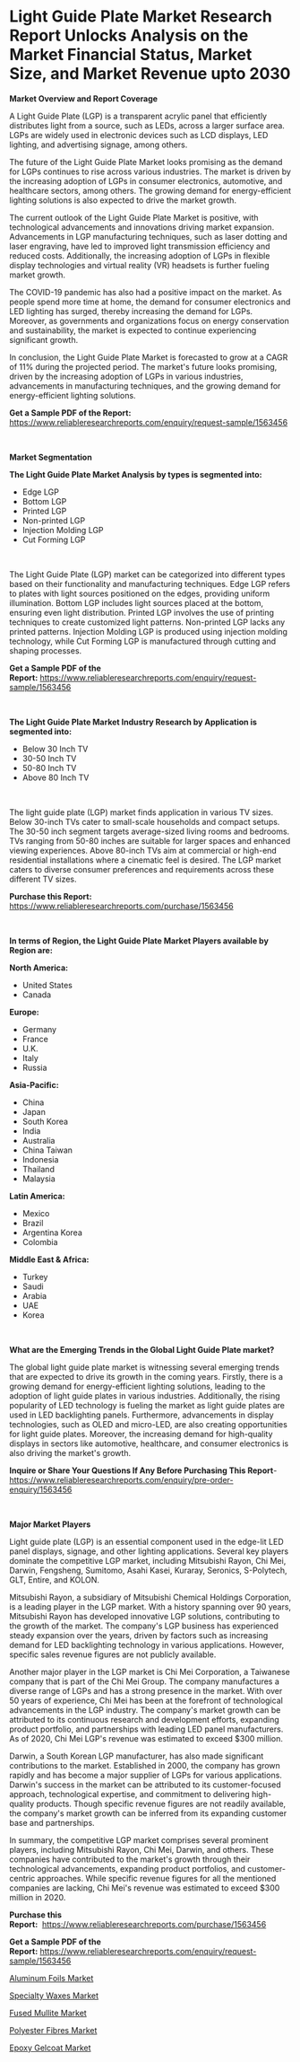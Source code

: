 <p><h1>Light Guide Plate Market Research Report Unlocks Analysis on the Market Financial Status, Market Size, and Market Revenue upto 2030</h1></p><p><strong>Market Overview and Report Coverage</strong></p>
<p><p>A Light Guide Plate (LGP) is a transparent acrylic panel that efficiently distributes light from a source, such as LEDs, across a larger surface area. LGPs are widely used in electronic devices such as LCD displays, LED lighting, and advertising signage, among others.</p><p>The future of the Light Guide Plate Market looks promising as the demand for LGPs continues to rise across various industries. The market is driven by the increasing adoption of LGPs in consumer electronics, automotive, and healthcare sectors, among others. The growing demand for energy-efficient lighting solutions is also expected to drive the market growth.</p><p>The current outlook of the Light Guide Plate Market is positive, with technological advancements and innovations driving market expansion. Advancements in LGP manufacturing techniques, such as laser dotting and laser engraving, have led to improved light transmission efficiency and reduced costs. Additionally, the increasing adoption of LGPs in flexible display technologies and virtual reality (VR) headsets is further fueling market growth.</p><p>The COVID-19 pandemic has also had a positive impact on the market. As people spend more time at home, the demand for consumer electronics and LED lighting has surged, thereby increasing the demand for LGPs. Moreover, as governments and organizations focus on energy conservation and sustainability, the market is expected to continue experiencing significant growth.</p><p>In conclusion, the Light Guide Plate Market is forecasted to grow at a CAGR of 11% during the projected period. The market's future looks promising, driven by the increasing adoption of LGPs in various industries, advancements in manufacturing techniques, and the growing demand for energy-efficient lighting solutions.</p></p>
<p><strong>Get a Sample PDF of the Report:</strong> <a href="https://www.reliableresearchreports.com/enquiry/request-sample/1563456">https://www.reliableresearchreports.com/enquiry/request-sample/1563456</a></p>
<p>&nbsp;</p>
<p><strong>Market Segmentation</strong></p>
<p><strong>The Light Guide Plate Market Analysis by types is segmented into:</strong></p>
<p><ul><li>Edge LGP</li><li>Bottom LGP</li><li>Printed LGP</li><li>Non-printed LGP</li><li>Injection Molding LGP</li><li>Cut Forming LGP</li></ul></p>
<p>&nbsp;</p>
<p><p>The Light Guide Plate (LGP) market can be categorized into different types based on their functionality and manufacturing techniques. Edge LGP refers to plates with light sources positioned on the edges, providing uniform illumination. Bottom LGP includes light sources placed at the bottom, ensuring even light distribution. Printed LGP involves the use of printing techniques to create customized light patterns. Non-printed LGP lacks any printed patterns. Injection Molding LGP is produced using injection molding technology, while Cut Forming LGP is manufactured through cutting and shaping processes.</p></p>
<p><strong>Get a Sample PDF of the Report:</strong>&nbsp;<a href="https://www.reliableresearchreports.com/enquiry/request-sample/1563456">https://www.reliableresearchreports.com/enquiry/request-sample/1563456</a></p>
<p>&nbsp;</p>
<p><strong>The Light Guide Plate Market Industry Research by Application is segmented into:</strong></p>
<p><ul><li>Below 30 Inch TV</li><li>30-50 Inch TV</li><li>50-80 Inch TV</li><li>Above 80 Inch TV</li></ul></p>
<p>&nbsp;</p>
<p><p>The light guide plate (LGP) market finds application in various TV sizes. Below 30-inch TVs cater to small-scale households and compact setups. The 30-50 inch segment targets average-sized living rooms and bedrooms. TVs ranging from 50-80 inches are suitable for larger spaces and enhanced viewing experiences. Above 80-inch TVs aim at commercial or high-end residential installations where a cinematic feel is desired. The LGP market caters to diverse consumer preferences and requirements across these different TV sizes.</p></p>
<p><strong>Purchase this Report:</strong>&nbsp; <a href="https://www.reliableresearchreports.com/purchase/1563456">https://www.reliableresearchreports.com/purchase/1563456</a></p>
<p>&nbsp;</p>
<p><strong>In terms of Region, the Light Guide Plate Market Players available by Region are:</strong></p>
<p>
    <p> <strong> North America: </strong>
        <ul>
            <li>United States</li>
            <li>Canada</li>
        </ul>
        </p> 
    <p> <strong> Europe: </strong>
        <ul>
            <li>Germany</li>
            <li>France</li>
            <li>U.K.</li>
            <li>Italy</li>
            <li>Russia</li>
        </ul>
        </p> 
    <p> <strong> Asia-Pacific: </strong>
        <ul>
            <li>China</li>
            <li>Japan</li>
            <li>South Korea</li>
            <li>India</li>
            <li>Australia</li>
            <li>China Taiwan</li>
            <li>Indonesia</li>
            <li>Thailand</li>
            <li>Malaysia</li>
        </ul>
        </p> 
    <p> <strong> Latin America: </strong>
        <ul>
            <li>Mexico</li>
            <li>Brazil</li>
            <li>Argentina Korea</li>
            <li>Colombia</li>
        </ul>
        </p> 
    <p> <strong> Middle East & Africa: </strong>
        <ul>
            <li>Turkey</li>
            <li>Saudi</li>
            <li>Arabia</li>
            <li>UAE</li>
            <li>Korea</li>
        </ul>
    </p>
    </p>
<p>&nbsp;</p>
<p><strong>What are the Emerging Trends in the Global Light Guide Plate market?</strong></p>
<p><p>The global light guide plate market is witnessing several emerging trends that are expected to drive its growth in the coming years. Firstly, there is a growing demand for energy-efficient lighting solutions, leading to the adoption of light guide plates in various industries. Additionally, the rising popularity of LED technology is fueling the market as light guide plates are used in LED backlighting panels. Furthermore, advancements in display technologies, such as OLED and micro-LED, are also creating opportunities for light guide plates. Moreover, the increasing demand for high-quality displays in sectors like automotive, healthcare, and consumer electronics is also driving the market's growth.</p></p>
<p><strong>Inquire or Share Your Questions If Any Before Purchasing This Report</strong>- <a href="https://www.reliableresearchreports.com/enquiry/pre-order-enquiry/1563456">https://www.reliableresearchreports.com/enquiry/pre-order-enquiry/1563456</a></p>
<p>&nbsp;</p>
<p><strong>Major Market Players</strong></p>
<p><p>Light guide plate (LGP) is an essential component used in the edge-lit LED panel displays, signage, and other lighting applications. Several key players dominate the competitive LGP market, including Mitsubishi Rayon, Chi Mei, Darwin, Fengsheng, Sumitomo, Asahi Kasei, Kuraray, Seronics, S-Polytech, GLT, Entire, and KOLON.</p><p>Mitsubishi Rayon, a subsidiary of Mitsubishi Chemical Holdings Corporation, is a leading player in the LGP market. With a history spanning over 90 years, Mitsubishi Rayon has developed innovative LGP solutions, contributing to the growth of the market. The company's LGP business has experienced steady expansion over the years, driven by factors such as increasing demand for LED backlighting technology in various applications. However, specific sales revenue figures are not publicly available.</p><p>Another major player in the LGP market is Chi Mei Corporation, a Taiwanese company that is part of the Chi Mei Group. The company manufactures a diverse range of LGPs and has a strong presence in the market. With over 50 years of experience, Chi Mei has been at the forefront of technological advancements in the LGP industry. The company's market growth can be attributed to its continuous research and development efforts, expanding product portfolio, and partnerships with leading LED panel manufacturers. As of 2020, Chi Mei LGP's revenue was estimated to exceed $300 million.</p><p>Darwin, a South Korean LGP manufacturer, has also made significant contributions to the market. Established in 2000, the company has grown rapidly and has become a major supplier of LGPs for various applications. Darwin's success in the market can be attributed to its customer-focused approach, technological expertise, and commitment to delivering high-quality products. Though specific revenue figures are not readily available, the company's market growth can be inferred from its expanding customer base and partnerships.</p><p>In summary, the competitive LGP market comprises several prominent players, including Mitsubishi Rayon, Chi Mei, Darwin, and others. These companies have contributed to the market's growth through their technological advancements, expanding product portfolios, and customer-centric approaches. While specific revenue figures for all the mentioned companies are lacking, Chi Mei's revenue was estimated to exceed $300 million in 2020.</p></p>
<p><strong>Purchase this Report:</strong>&nbsp;&nbsp;<a href="https://www.reliableresearchreports.com/purchase/1563456">https://www.reliableresearchreports.com/purchase/1563456</a></p>
<p></p>
<p><strong>Get a Sample PDF of the Report:</strong>&nbsp;<a href="https://www.reliableresearchreports.com/enquiry/request-sample/1563456">https://www.reliableresearchreports.com/enquiry/request-sample/1563456</a></p>
<p><p><a href="https://github.com/abdelrhmankishk22/Market-Research-Report-List-1/blob/main/aluminum-foils-market.md">Aluminum Foils Market</a></p><p><a href="https://github.com/mahnoor2003/Market-Research-Report-List-1/blob/main/specialty-waxes-market.md">Specialty Waxes Market</a></p><p><a href="https://github.com/provorikovar/Market-Research-Report-List-1/blob/main/fused-mullite-market.md">Fused Mullite Market</a></p><p><a href="https://github.com/marloy8/Market-Research-Report-List-1/blob/main/polyester-fibres-market.md">Polyester Fibres Market</a></p><p><a href="https://github.com/aliciawhite5576/Market-Research-Report-List-1/blob/main/epoxy-gelcoat-market.md">Epoxy Gelcoat Market</a></p></p>